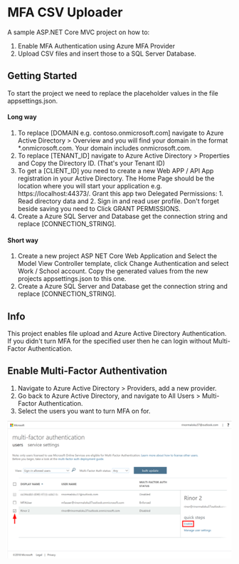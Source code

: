 ﻿# MFA CSV Uploader

A sample ASP.NET Core MVC project on how to:
  1. Enable MFA Authentication using Azure MFA Provider 
  2. Upload CSV files and insert those to a SQL Server Database.

## Getting Started
To start the project we need to replace the placeholder values in the file appsettings.json.

#### Long way
1. To replace [DOMAIN e.g. contoso.onmicrosoft.com] navigate to Azure Active Directory > Overview and you will find your domain in the format *.onmicrosoft.com. Your domain includes onmicrosoft.com.
2. To replace [TENANT_ID] navigate to Azure Active Directory > Properties and Copy the Directory ID. (That's your Tenant ID)
3. To get a [CLIENT_ID] you need to create a new Web APP / API App registration in your Active Directory. The Home Page should be the location where you will start your application e.g. https://localhost:44373/. Grant this app two Delegated Permissions: 1. Read directory data and 2. Sign in and read user profile. Don't forget beside saving you need to Click GRANT PERMISSIONS.
4. Create a Azure SQL Server and Database get the connection string and replace [CONNECTION_STRING].


#### Short way

1. Create a new project ASP NET Core Web Application and Select the Model View Controller template, click Change Authentication and select Work / School account. Copy the generated values from the new projects appsettings.json to this one.
2. Create a Azure SQL Server and Database get the connection string and replace [CONNECTION_STRING].

## Info

This project enables file upload and Azure Active Directory Authentication. If you didn't turn MFA for the specified user then he can login without Multi-Factor Authentication.

## Enable Multi-Factor Authentivation
1. Navigate to Azure Active Directory > Providers, add a new provider.
2. Go back to Azure Active Directory, and navigate to All Users > Multi-Factor Authentication.
3. Select the users you want to turn MFA on for.

![mfa](docs/images/mfa.png)


